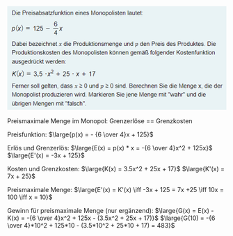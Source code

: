 ![](_attachments/Pasted%20image%2020230617163318.png)

Preismaximale Menge im Monopol: 
Grenzerlöse == Grenzkosten

Preisfunktion:
$\large{p(x) = - {6 \over 4}x + 125}$

Erlös und Grenzerlös:
$\large{E(x) = p(x) * x = -{6 \over 4}x^2 + 125x}$
$\large{E'(x) = -3x + 125}$

Kosten und Grenzkosten:
$\large{K(x) = 3.5x^2 + 25x + 17}$
$\large{K'(x) = 7x + 25}$

Preismaximale Menge:
$\large{E'(x) = K'(x) \iff -3x + 125 = 7x +25 \iff 10x = 100 \iff x = 10}$

Gewinn für preismaximale Menge (nur ergänzend):
$\large{G(x) = E(x) - K(x) = -{6 \over 4}x^2 + 125x - (3.5x^2 + 25x + 17)}$
$\large{G(10) = -{6 \over 4}*10^2 + 125*10 - (3.5*10^2 + 25*10 + 17) = 483}$





